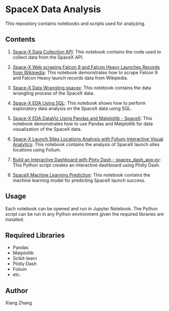 # SpaceX Data Analysis

This repository contains notebooks and scripts used for analyzing.

## Contents

1. [Space-X Data Collection API](./Space-X%20Data%20Collection%20API.ipynb): This notebook contains the code used to collect data from the SpaceX API.

2. [Space-X Web scraping Falcon 9 and Falcon Heavy Launches Records from Wikipedia](./Space-X%20Web%20scraping%20Falcon%209%20and%20Falcon%20Heavy%20Launches%20Records%20from%20Wikipedia.ipynb): This notebook demonstrates how to scrape Falcon 9 and Falcon Heavy launch records data from Wikipedia.

3. [Space-X Data Wrangling spacex](./Space-X%20Data%20Wrangling%20spacex.ipynb): This notebook contains the data wrangling process of the SpaceX data.

4. [Space-X EDA Using SQL](./Space-X%20EDA%20Using%20SQL.ipynb): This notebook shows how to perform exploratory data analysis on the SpaceX data using SQL.

5. [Space-X EDA DataViz Using Pandas and Matplotlib - SpaceX](./Space-X%20EDA%20DataViz%20Using%20Pandas%20and%20Matplotlib%20-%20SpaceX.ipynb): This notebook demonstrates how to use Pandas and Matplotlib for data visualization of the SpaceX data.

6. [Space-X Launch Sites Locations Analysis with Folium-Interactive Visual Analytics](./Space-X%20Launch%20Sites%20Locations%20Analysis%20with%20Folium-Interactive%20Visual%20Analytics.ipynb): This notebook contains the analysis of SpaceX launch sites locations using Folium.

7. [Build an Interactive Dashboard with Ploty Dash - spacex_dash_app.py](./spacex_dash_app.py): This Python script creates an interactive dashboard using Plotly Dash.

8. [SpaceX Machine Learning Prediction](./SpaceX%20Machine%20Learning%20Prediction.ipynb): This notebook contains the machine learning model for predicting SpaceX launch success.

## Usage

Each notebook can be opened and run in Jupyter Notebook. The Python script can be run in any Python environment given the required libraries are installed.

## Required Libraries

- Pandas
- Matplotlib
- Scikit-learn
- Plotly Dash
- Folium
- etc.

## Author

Xiang Zhang
